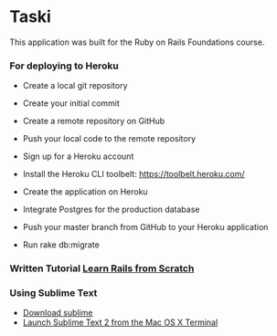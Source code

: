 # Taski

This application was built for the Ruby on Rails Foundations course.

### For deploying to Heroku
* Create a local git repository

* Create your initial commit

* Create a remote repository on GitHub

* Push your local code to the remote repository

* Sign up for a Heroku account

* Install the Heroku CLI toolbelt: https://toolbelt.heroku.com/

* Create the application on Heroku

* Integrate Postgres for the production database

* Push your master branch from GitHub to your Heroku application

* Run rake db:migrate

### Written Tutorial [Learn Rails from Scratch](https://blog.udemy.com/ruby-on-rails-tutorial-learn-from-scratch "Learn Rails from Scratch")

### Using Sublime Text
* [Download sublime](http://www.sublimetext.com/ "Download sublime")
* [Launch Sublime Text 2 from the Mac OS X Terminal](https://gist.github.com/artero/1236170 "Launch Sublime Text 2 from the Mac OS X Terminal")